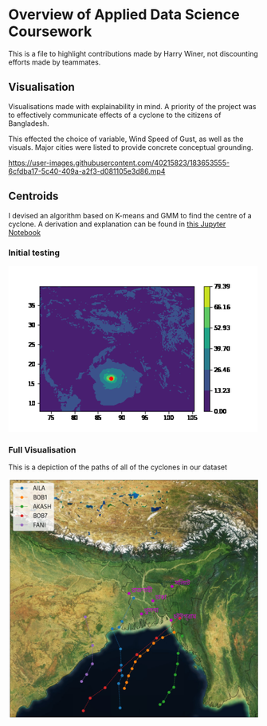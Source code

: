 # Overview of Applied Data Science Coursework
This is a file to highlight contributions made by Harry Winer, not discounting efforts made by teammates. 

## Visualisation
Visualisations made with explainability in mind. A priority of the project was to effectively communicate effects of a cyclone to the citizens of Bangladesh. 

This effected the choice of variable, Wind Speed of Gust, as well as the visuals. Major cities were listed to provide concrete conceptual grounding. 


https://user-images.githubusercontent.com/40215823/183653555-6cfdba17-5c40-409a-a2f3-d081105e3d86.mp4


## Centroids
I devised an algorithm based on K-means and GMM to find the centre of a cyclone. A derivation and explanation can be found in [this Jupyter Notebook](../exploration/clustering.ipynb)

### Initial testing
<img src="centroid_threshold.gif" alt="Centroid" width="500"/>

### Full Visualisation
This is a depiction of the paths of all of the cyclones in our dataset

<img src="allpaths4p4.png" alt="All Paths" width="600"/>
